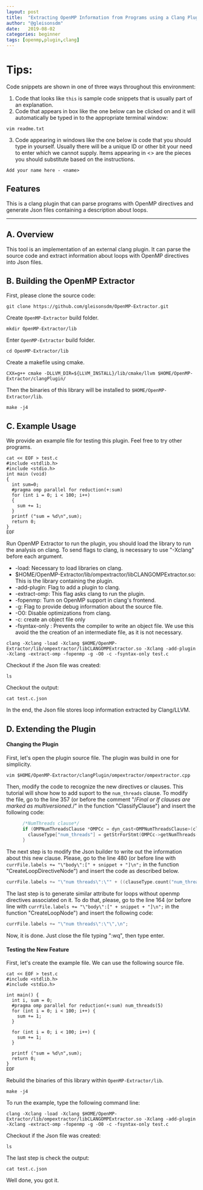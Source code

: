 ```yaml
---
layout: post
title:  "Extracting OpenMP Information from Programs using a Clang Plugin"
author: "@gleisonsdm"
date:   2019-08-02
categories: beginner
tags: [openmp,plugin,clang]
---
```


# Tips:

Code snippets are shown in one of three ways throughout this environment:

1. Code that looks like `this` is sample code snippets that is usually part of an explanation.
2. Code that appears in box like the one below can be clicked on and it will automatically be typed in to the appropriate terminal window:
```.term1
vim readme.txt
```

3. Code appearing in windows like the one below is code that you should type in yourself. Usually there will be a unique ID or other bit your need to enter which we cannot supply. Items appearing in <> are the pieces you should substitute based on the instructions.
```
Add your name here - <name>
```

## Features

This is a clang plugin that can parse programs with OpenMP directives and generate Json files containing a description about loops.

---

## A. Overview

This tool is an implementation of an external clang plugin. It can parse the source code and extract information about loops with OpenMP directives into Json files. 

## B. Building the OpenMP Extractor

First, please clone the source code:
```.term1
git clone https://github.com/gleisonsdm/OpenMP-Extractor.git
```

Create ```OpenMP-Extractor``` build folder.
```.term1
mkdir OpenMP-Extractor/lib
```

Enter ```OpenMP-Extractor``` build folder.
```.term1
cd OpenMP-Extractor/lib
```

Create a makefile using cmake.
```.term1
CXX=g++ cmake -DLLVM_DIR=${LLVM_INSTALL}/lib/cmake/llvm $HOME/OpenMP-Extractor/clangPlugin/
```

Then the binaries of this library will be installed to ```$HOME/OpenMP-Extractor/lib```.
```.term1
make -j4
```

## C. Example Usage

We provide an example file for testing this plugin. Feel free to try other programs.
```.term1
cat << EOF > test.c
#include <stdlib.h>
#include <stdio.h>
int main (void)
{
  int sum=0;
  #pragma omp parallel for reduction(+:sum)
  for (int i = 0; i < 100; i++)
  {
    sum += 1;
  }
  printf ("sum = %d\n",sum);
  return 0;
}
EOF
```

Run OpenMP Extractor to run the plugin, you should load the library to run the analysis on clang.
To send flags to clang, is necessary to use "-Xclang" before each argument.
 - -load: Necessary to load libraries on clang.
 - $HOME/OpenMP-Extractor/lib/ompextractor/libCLANGOMPExtractor.so: This is the library containing the plugin.
 - -add-plugin: Flag to add a plugin to clang.
 - -extract-omp: This flag asks clang to run the plugin.
 - -fopenmp: Turn on OpenMP support in clang's frontend.
 - -g: Flag to provide debug information about the source file.
 - -O0: Disable optimizations from clang.
 - -c: create an object file only
 - -fsyntax-only : Prevents the compiler to write an object file. We use this avoid the the creation of an intermediate file, as it is not necessary.
 
```.term1
clang -Xclang -load -Xclang $HOME/OpenMP-Extractor/lib/ompextractor/libCLANGOMPExtractor.so -Xclang -add-plugin -Xclang -extract-omp -fopenmp -g -O0 -c -fsyntax-only test.c
```

Checkout if the Json file was created:
```.term1
ls 
```

Checkout the output:
```.term1
cat test.c.json
```

In the end, the Json file stores loop information extracted by Clang/LLVM.

## D. Extending the Plugin

#### Changing the Plugin

First, let's open the plugin source file. The plugin was build in one for simplicity.
```.term1
vim $HOME/OpenMP-Extractor/clangPlugin/ompextractor/ompextractor.cpp
```

Then, modify the code to recognize the new directives or clauses. This tutorial will show how to add suport to the ```num_threads``` clause. To modify the file, go to the line 357 (or before the comment "/*Final or If clauses are marked as multiversioned.*/" in the function "ClassifyClause") and insert the following code:
```cpp
      /*NumThreads clause*/
      if (OMPNumThreadsClause *OMPCc = dyn_cast<OMPNumThreadsClause>(clause)) {
        clauseType["num_threads"] = getStrForStmt(OMPCc->getNumThreads());
      }

```


The next step is to modify the Json builder to write out the information about this new clause. Please, go to the line 480 (or before line with ```currFile.labels += "\"body\":[" + snippet + "]\n";``` in the function "CreateLoopDirectiveNode") and insert the code as described below.
```cpp
currFile.labels += "\"num threads\":\"" + ((clauseType.count("num_threads") > 0) ? (clauseType["num_threads"]) : "") + "\",\n";
```

The last step is to generate similar attribute for loops without openmp directives associated on it. To do that, please, go to the line 164 (or before line with ```currFile.labels += "\"body\":[" + snippet + "]\n";``` in the function "CreateLoopNode") and insert the following code:
```cpp
currFile.labels += "\"num threads\":\"\",\n";
```  

Now, it is done. Just close the file typing ":wq", then type enter.

#### Testing the New Feature

First, let's create the example file. We can use the following source file.
```.term1
cat << EOF > test.c
#include <stdlib.h>
#include <stdio.h>

int main() {
  int i, sum = 0;
  #pragma omp parallel for reduction(+:sum) num_threads(5)
  for (int i = 0; i < 100; i++) {
    sum += 1;
  }

  for (int i = 0; i < 100; i++) {
    sum += 1;
  }

  printf ("sum = %d\n",sum);
  return 0;
}
EOF
```

Rebuild the binaries of this library within ```OpenMP-Extractor/lib```.
```.term1
make -j4
```
To run the example, type the following command line: 
```.term1
clang -Xclang -load -Xclang $HOME/OpenMP-Extractor/lib/ompextractor/libCLANGOMPExtractor.so -Xclang -add-plugin -Xclang -extract-omp -fopenmp -g -O0 -c -fsyntax-only test.c
```

Checkout if the Json file was created:
```.term1
ls
```

The last step is check the output:
```.term1
cat test.c.json
```

Well done, you got it. 
